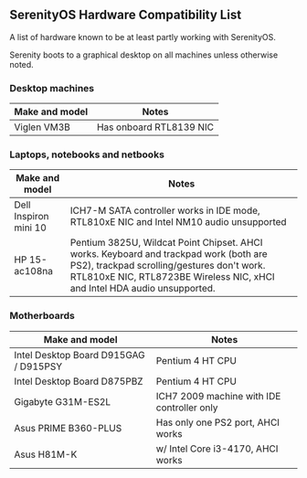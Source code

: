 ## SerenityOS Hardware Compatibility List

A list of hardware known to be at least partly working with SerenityOS.

Serenity boots to a graphical desktop on all machines unless otherwise noted.


### Desktop machines

| Make and model                           | Notes                         |
| ---------------------------------------- | ----------------------------- |
| Viglen VM3B                              | Has onboard RTL8139 NIC       |

### Laptops, notebooks and netbooks

| Make and model                           | Notes                                                                                                                                                                                                            |
| ---------------------------------------- | ---------------------------------------------------------------------------------------------------------------------------------------------------------------------------------------------------------------- |
| Dell Inspiron mini 10                    | ICH7-M SATA controller works in IDE mode, RTL810xE NIC and Intel NM10 audio unsupported                                                                                                                          |
| HP 15-ac108na                            | Pentium 3825U, Wildcat Point Chipset. AHCI works. Keyboard and trackpad work (both are PS2), trackpad scrolling/gestures don't work. RTL810xE NIC, RTL8723BE Wireless NIC, xHCI and Intel HDA audio unsupported. |

### Motherboards

| Make and model                           | Notes                                      |
| ---------------------------------------- | ------------------------------------------ |
| Intel Desktop Board D915GAG / D915PSY    | Pentium 4 HT CPU                           |
| Intel Desktop Board D875PBZ              | Pentium 4 HT CPU                           |
| Gigabyte G31M-ES2L                       | ICH7 2009 machine with IDE controller only |
| Asus PRIME B360-PLUS                     | Has only one PS2 port, AHCI works          |
| Asus H81M-K                              | w/ Intel Core i3-4170, AHCI works          |
